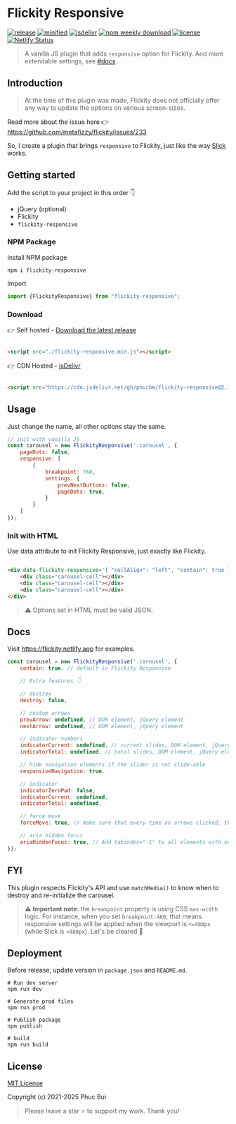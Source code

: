 # Flickity Responsive

[![release](https://badgen.net/github/release/phucbm/flickity-responsive/)](https://github.com/phucbm/flickity-responsive/releases/latest)
[![minified](https://badgen.net/badge/minified/7KB/cyan)](https://www.jsdelivr.com/package/gh/phucbm/flickity-responsive)
[![jsdelivr](https://data.jsdelivr.com/v1/package/gh/phucbm/flickity-responsive/badge?style=rounded)](https://www.jsdelivr.com/package/gh/phucbm/flickity-responsive)
[![npm weekly download](https://badgen.net/npm/dm/flickity-responsive)](https://www.npmjs.com/package/flickity-responsive)
[![license](https://badgen.net/github/license/phucbm/flickity-responsive/)](https://github.com/phucbm/flickity-responsive/blob/main/LICENSE)
[![Netlify Status](https://api.netlify.com/api/v1/badges/9f75e2e8-1ebf-4aa7-83f0-c4fb4942df2e/deploy-status)](https://app.netlify.com/sites/flickity/deploys)

> A vanilla JS plugin that adds `responsive` option for Flickity. And more extendable settings, see [#docs](#docs)

## Introduction

> At the time of this plugin was made, Flickity does not officially offer any way to update the options on various
> screen-sizes.

Read more about the issue here 👉 https://github.com/metafizzy/flickity/issues/233

So, I create a plugin that brings `responsive` to Flickity, just like the
way [Slick](https://kenwheeler.github.io/slick/) works.

## Getting started

Add the script to your project in this order 👇

- jQuery (optional)
- Flickity
- `flickity-responsive`

### NPM Package

Install NPM package

```shell
npm i flickity-responsive
```

Import

```js
import {FlickityResponsive} from "flickity-responsive";
```

### Download

👉 Self hosted - [Download the latest release](https://github.com/phucbm/flickity-responsive/releases/latest)

```html

<script src="./flickity-responsive.min.js"></script>
```

👉 CDN Hosted - [jsDelivr](https://www.jsdelivr.com/package/gh/phucbm/flickity-responsive)

```html

<script src="https://cdn.jsdelivr.net/gh/phucbm/flickity-responsive@2.1.4/flickity-responsive.min.js"></script>
```

## Usage

Just change the name, all other options stay the same.

```js
// init with vanilla JS
const carousel = new FlickityResponsive('.carousel', {
    pageDots: false,
    responsive: [
        {
            breakpoint: 768,
            settings: {
                prevNextButtons: false,
                pageDots: true,
            }
        }
    ]
});
```

### Init with HTML

Use data attribute to init Flickity Responsive, just exactly like Flickity.

```html

<div data-flickity-responsive='{ "cellAlign": "left", "contain": true }'>
    <div class="carousel-cell"></div>
    <div class="carousel-cell"></div>
    <div class="carousel-cell"></div>
</div>
```

> ⚠️ Options set in HTML must be valid JSON.

## Docs

Visit https://flickity.netlify.app for examples.

```js
const carousel = new FlickityResponsive('.carousel', {
    contain: true, // default in Flickity Responsive

    // Extra features 👇

    // destroy
    destroy: false,

    // custom arrows
    prevArrow: undefined, // DOM element, jQuery element
    nextArrow: undefined, // DOM element, jQuery element

    // indicator numbers
    indicatorCurrent: undefined, // current slides, DOM element, jQuery element
    indicatorTotal: undefined, // total slides, DOM element, jQuery element

    // hide navigation elements if the slider is not slide-able
    responsiveNavigation: true,

    // indicator
    indicatorZeroPad: false,
    indicatorCurrent: undefined,
    indicatorTotal: undefined,

    // force move
    forceMove: true, // make sure that every time an arrows clicked, the carousel will move

    // aria hidden focus
    ariaHiddenFocus: true, // Add tabindex="-1" to all elements with or inside aria-hidden="true"
});
```

## FYI

This plugin respects Flickity's API and use `matchMedia()` to know when to destroy and re-initialize the
carousel.

> **⚠️ Important note**: the `breakpoint` property is using CSS `max-width` logic. For instance, when you
> set `breakpoint:480`, that means responsive settings will be applied when the viewport is `<=480px` (while Slick
> is `<480px`). Let's be cleared 💎

## Deployment

Before release, update version in `package.json` and `README.md`.

```shell
# Run dev server
npm run dev

# Generate prod files
npm run prod

# Publish package
npm publish

# build
npm run build
```

## License

[MIT License](https://github.com/phucbm/flickity-responsive/blob/master/LICENSE)

Copyright (c) 2021-2025 Phuc Bui

> Please leave a star ⭐️ to support my work. Thank you!